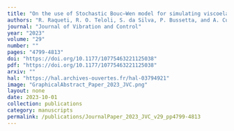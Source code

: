 ```yaml
---
title: "On the use of Stochastic Bouc–Wen model for simulating viscoelastic internal variables from a finite element approximation of steady-rolling tire"
authors: "R. Raqueti, R. O. Teloli, S. da Silva, P. Bussetta, and A. Cunha Jr"
journal: "Journal of Vibration and Control"
year: "2023"
volume: "29"
number: ""
pages: "4799-4813"
doi: "https://doi.org/10.1177/10775463221125038"
pdf: "https://doi.org/10.1177/10775463221125038"
arxiv: ""
hal: "https://hal.archives-ouvertes.fr/hal-03794921"
image: "GraphicalAbstract_Paper_2023_JVC.png"
layout: none
date: 2023-10-01
collection: publications
category: manuscripts
permalink: /publications/JournalPaper_2023_JVC_v29_pp4799-4813
---
```

